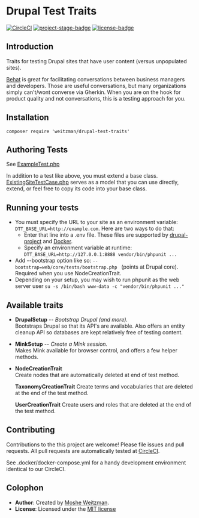 # Drupal Test Traits

[![CircleCI](https://circleci.com/gh/weitzman/drupal-test-traits.svg?style=svg)](https://circleci.com/gh/weitzman/drupal-test-traits)
[![project-stage-badge]][project-stage-page]
[![license-badge]][mit]

## Introduction

Traits for testing Drupal sites that have user content (versus unpopulated sites).

[Behat](http://behat.org) is great for facilitating conversations between 
business managers and developers. Those are useful conversations, but many 
organizations simply can't/wont converse via Gherkin. When you are on the hook for 
product quality and not conversations, this is a testing approach for you. 

## Installation

    composer require 'weitzman/drupal-test-traits'

## Authoring Tests

See [ExampleTest.php](./tests/ExampleTest.php)

In addition to a test like above, you must extend a base class. [ExistingSiteTestCase.php](src/ExistingSiteTestCase.php) 
serves as a model that you can use directly, extend, or feel free to copy its code into your base class.
  
## Running your tests

- You must specify the URL to your site as an environment variable: `DTT_BASE_URL=http://example.com`. Here are two ways to do that:
    - Enter that line into a .env file. These files are supported by [drupal-project](https://github.com/drupal-composer/drupal-project/blob/8.x/.env.example) and [Docker](https://docs.docker.com/compose/env-file/). 
    - Specify an environment variable at runtime: `DTT_BASE_URL=http://127.0.0.1:8888 vendor/bin/phpunit ...`
- Add --bootstrap option like so: `--bootstrap=web/core/tests/bootstrap.php ` (points at Drupal core). Required when you use NodeCreationTrait. 
- Depending on your setup, you may wish to run phpunit as the web server user `su -s /bin/bash www-data -c "vendor/bin/phpunit ..."`

## Available traits

- **DrupalSetup** -- _Bootstrap Drupal (and more)._  
  Bootstraps Drupal so that its API's are available. Also offers an entity cleanup
  API so databases are kept relatively free of testing content.

- **MinkSetup** -- _Create a Mink session._  
  Makes Mink available for browser control, and offers a few helper methods.

- **NodeCreationTrait**  
  Create nodes that are automatically deleted at end of test method.
  
  **TaxonomyCreationTrait**
  Create terms and vocabularies that are deleted at the end of the test method.
  
  **UserCreationTrait**
  Create users and roles that are deleted at the end of the test method.
  
## Contributing

Contributions to the this project are welcome! Please file issues and pull requests.
All pull requests are automatically tested at [CircleCI](https://circleci.com/gh/weitzman/drupal-test-traits).

See .docker/docker-compose.yml for a handy development environment identical to our CircleCI.  

## Colophon

- **Author**: Created by [Moshe Weitzman](http://weitzman.github.io).
- **License**: Licensed under the [MIT license][mit]

[mit]: ./LICENSE.md
[license-badge]: https://img.shields.io/badge/License-MIT-blue.svg
[project-stage-badge]: http://img.shields.io/badge/Project%20Stage-Development-yellowgreen.svg
[project-stage-page]: http://bl.ocks.org/potherca/raw/a2ae67caa3863a299ba0/
